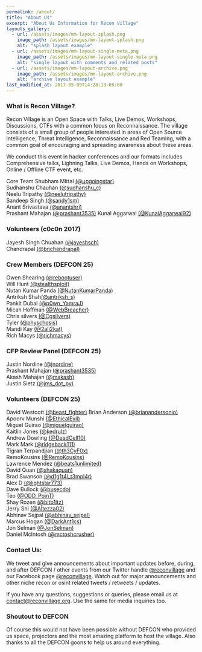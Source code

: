 ```yaml
---
permalink: /about/
title: "About Us"
excerpt: "About Us Information for Recon Village"
layouts_gallery:
  - url: /assets/images/mm-layout-splash.png
    image_path: /assets/images/mm-layout-splash.png
    alt: "splash layout example"
  - url: /assets/images/mm-layout-single-meta.png
    image_path: /assets/images/mm-layout-single-meta.png
    alt: "single layout with comments and related posts"
  - url: /assets/images/mm-layout-archive.png
    image_path: /assets/images/mm-layout-archive.png
    alt: "archive layout example"
last_modified_at: 2017-05-09T14:28:13-05:00
---
```


### What is Recon Village?
Recon Village is an Open Space with Talks, Live Demos, Workshops, Discussions, CTFs with a common focus on Reconnaissance. The village consists of a small group of people interested in areas of Open Source Intelligence, Threat Intelligence, Reconnaissance and Red Teaming, with a common goal of encouraging and spreading awareness about these areas.

We conduct this event in hacker conferences and our formats includes Comprehensive talks, Lighning Talks, Live Demos, Hands on Workshops, Online / Offline CTF event, etc. 


Core Team
Shubham Mittal [(@upgoingstar)](https://twitter.com/upgoingstar)<br>
Sudhanshu Chauhan [(@sudhanshu_c)](https://twitter.com/sudhanshu_c)<br>
Neelu Tripathy [(@neelutripathy)](https://twitter.com/neelutripathy)<br>
Sandeep Singh [(@sandy1sm)](https://twitter.com/sandy1sm)<br>
Anant Srivastava [(@anantshri)](https://twitter.com/anantshri)<br>
Prashant Mahajan [(@prashant3535)](https://twitter.com/prashant3535)
Kunal Aggarwal [(@KunalAggarwal92)](https://twitter.com/KunalAggarwal92)<br>


### Volunteers (c0c0n 2017)
Jayesh Singh Chuahan [(@jayeshsch)](https://twitter.com/jayeshsch)<br>
Chandrapal [(@bnchandrapal)](https://twitter.com/bnchandrapal)<br>


### Crew Members (DEFCON 25)
Owen Shearing [(@rebootuser)](https://twitter.com/rebootuser)<br>
Will Hunt [(@stealthsploit)](https://twitter.com/stealthsploit)<br>
Nutan Kumar Panda [(@NutanKumarPanda)](https://twitter.com/NutanKumarPanda)<br>
Antriksh Shah[(@antriksh_s)](https://twitter.com/antriksh_s)<br>
Pankit Dubal [(@p0wn_YamraJ)](https://twitter.com/p0wn_YamraJ)<br>
Micah Hoffman [(@WebBreacher)](https://twitter.com/WebBreacher)<br>
Chris silvers [(@Cgsilvers)](https://twitter.com/Cgsilvers)<br>
Tyler [(@physchosis)](https://twitter.com/physchosis)<br>
Mandi Kay [(@2ali2kat)](https://twitter.com/2ali2kat)<br>
Rich Macys [(@richmacys)](https://twitter.com/richmacys)<br>


### CFP Review Panel (DEFCON 25)
Justin Nordine [(@jnordine)](https://twitter.com/jnordine)<br>
Prashant Mahajan [(@prashant3535)](https://twitter.com/prashant3535)<br>
Akash Mahajan [(@makash)](https://twitter.com/makash)<br>
Justin Sietz [(@jms_dot_py)](https://twitter.com/jms_dot_py)


### Volunteers (DEFCON 25)
David Westcott [(@beast_fighter)](https://twitter.com/beast_fighter)
Brian Anderson [(@brianandersonio)](https://twitter.com/brianandersonio)<br>
Apoorv Munshi [(@EthicalEvil)](https://twitter.com/EthicalEvil)<br>
Miguel Guirao [(@miguelguirao)](https://twitter.com/miguelguirao)<br>
Kaitlin Jones [(@kedrulz)](https://twitter.com/kedrulz)<br>
Andrew Dowling [(@DeadCell10)](https://twitter.com/DeadCell10)<br>
Mark Mark [(@ridgeback111)](https://twitter.com/ridgeback111)<br>
Tigran Terpandjian [(@th3CyF0x)](https://twitter.com/th3CyF0x)<br>
RemoKousins [(@RemoKousins)](https://twitter.com/RemoKousins)<br>
Lawrence Mendez [(@beats1unlimited)](https://twitter.com/beats1unlimited)<br>
David Quan [(@shakaquan)](https://twitter.com/shakaquan)<br>
Brad Swanson [(@d1g1t4l_t3mpl4r)](https://twitter.com/d1g1t4l_t3mpl4r)<br>
Alex D [(@lightstar773)](https://twitter.com/lightstar773)<br>
Dave Bullock [(@busecdo)](https://twitter.com/busecdo)<br>
Teo [(@ODD_PoinT)](https://twitter.com/ODD_PoinT)<br>
Shay Rozen [(@bitb1itz)](https://twitter.com/bitb1itz)<br>
Jerry Shi [(@Altezza02)](https://twitter.com/Altezza02)<br>
Abhinav Sejpal [(@abhinav_sejpal)](https://twitter.com/abhinav_sejpal)<br>
Marcus Hogan [(@DarkAnt1cs)](https://twitter.com/DarkAnt1cs)<br>
Jon Selman [(@JonSelman)](https://twitter.com/JonSelman)<br>
Daniel McIntosh [(@mctoshcrusher)](https://twitter.com/mctoshcrusher)<br>


### Contact Us:
We tweet and give announcements about important updates before, during, and after DEFCON / other events from our Twitter handle [@reconvillage](https://twitter.com/reconvillage) and our Facebook page [@reconvillage](https://facebook.com/reconvillage). Watch out for major announcements and other niche recon or osint related tweets / retweets / updates.

If you have any questions, suggestions or queries, please email us at contact@reconvillage.org. Use the same for media inquiries too.


### Shoutout to DEFCON
Of course this would not have been possible without DEFCON who provided us space, projectors and the most amazing platform to host the village. Also thanks to all the DEFCON goons to help us around everything. 


